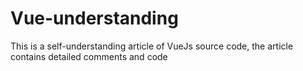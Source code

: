 # Vue-understanding
This is a self-understanding article of VueJs source code, the article contains detailed comments and code
